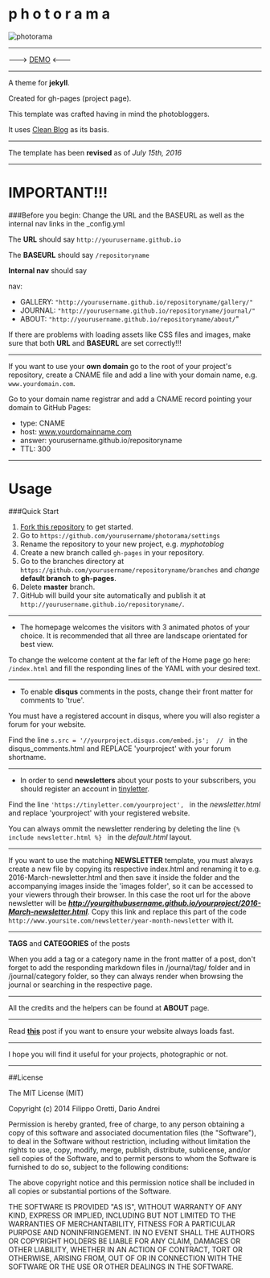 p h o t o r a m a 
====================

![photorama](https://raw.githubusercontent.com/sunbliss/photorama/gh-pages/photorama_thumb.gif)

----------

---> [DEMO](http://sunbliss.github.io/photorama/ "DEMO")  <---

----------

A theme for **jekyll**. 

Created for gh-pages (project page).

This template was crafted having in mind the photobloggers.

It uses [Clean Blog](https://github.com/BlackrockDigital/startbootstrap-clean-blog-jekyll "Clean Blog") as its basis.

----------

The template has been **revised** as of *July 15th, 2016*

----------

 **IMPORTANT!!!**
================

###Before you begin: Change the URL and the BASEURL as well as the internal nav links in the _config.yml

The **URL** should say `http://yourusername.github.io`

The **BASEURL** should say `/repositoryname`

**Internal nav** should say

  nav:

  - GALLERY: `"http://yourusername.github.io/repositoryname/gallery/"`
  - JOURNAL: `"http://yourusername.github.io/repositoryname/journal/"`
  - ABOUT: `"http://yourusername.github.io/repositoryname/about/`"

If there are problems with loading assets like CSS files and images, make sure that both **URL** and **BASEURL** are set correctly!!! 

----------

If you want to use your **own domain** go to the root of your project's repository, create a CNAME file and add a line with your domain name, e.g. `www.yourdomain.com`.

Go to your domain name registrar and add a CNAME record pointing your domain to GitHub Pages:
- type: CNAME
- host: www.yourdomainname.com
- answer: yourusername.github.io/repositoryname
- TTL: 300

----------

Usage
============ 

###Quick Start

1. [Fork this repository](https://github.com/sunbliss/photorama/fork) to get started. 
2. Go to `https://github.com/yourusername/photorama/settings`
3. Rename the repository to your new project, e.g. *myphotoblog*
2. Create a new branch called `gh-pages` in your repository. 
3. Go to the branches directory at `https://github.com/yourusername/repositoryname/branches` and *change* **default branch** to **gh-pages**.
4. Delete **master** branch. 
3. GitHub will build your site automatically and publish it at `http://yourusername.github.io/repositoryname/`.  

----------

- The homepage welcomes the visitors with 3 animated photos of your choice. It is recommended that all three are landscape orientated for best view.

To change the welcome content at the far left of the Home page go here: `/index.html` and fill the responding lines of the YAML with your desired text.

----------

- To enable **disqus** comments in the posts, change their front matter for comments to 'true'.

You must have a registered account in disqus, where you will also register a forum for your website.

Find the line `s.src = '//yourproject.disqus.com/embed.js';  // ` in the disqus_comments.html and REPLACE 'yourproject' with your forum shortname.

----------

- In order to send **newsletters** about your posts to your subscribers, you should register an account in [tinyletter](http://www.tinyletter.com " tinyletter").

Find the line `'https://tinyletter.com/yourproject', ` in the *newsletter.html* and replace 'yourproject' with your registered website.

You can always ommit the newsletter rendering by deleting the line `{% include newsletter.html %}
` in the *default.html* layout.

----------

If you want to use the matching **NEWSLETTER** template, you must always create a new file  by copying its respective index.html and renaming it to e.g. 2016-March-newsletter.html and then save it inside the folder and the accompanying images inside the 'images folder', so it can be accessed to your viewers through their browser. In this case the root url for the above newsletter will be ***http://yourgithubusername.github.io/yourproject/2016-March-newsletter.html***. Copy this link and replace this part of the code `http://www.yoursite.com/newsletter/year-month-newsletter` with it.

----------

**TAGS** and **CATEGORIES** of the posts 

When you add a tag or a category name in the front matter of a post, don't forget to add the responding markdown files in /journal/tag/ folder and in /journal/category folder, so they can always render when browsing the journal or searching in the respective page.

----------

All the credits and the helpers can be found at **ABOUT** page.


----------

Read <a href="http://sunbliss.github.io/photorama/journal/images-size-for-better-performance/">**this**</a> post if you want to ensure your website always loads fast.


----------

I hope you will find it useful for your projects, photographic or not.


----------


##License

The MIT License (MIT)

Copyright (c) 2014 Filippo Oretti, Dario Andrei

Permission is hereby granted, free of charge, to any person obtaining a copy of this software and associated documentation files (the "Software"), to deal in the Software without restriction, including without limitation the rights to use, copy, modify, merge, publish, distribute, sublicense, and/or sell copies of the Software, and to permit persons to whom the Software is furnished to do so, subject to the following conditions:

The above copyright notice and this permission notice shall be included in all copies or substantial portions of the Software.

THE SOFTWARE IS PROVIDED "AS IS", WITHOUT WARRANTY OF ANY KIND, EXPRESS OR IMPLIED, INCLUDING BUT NOT LIMITED TO THE WARRANTIES OF MERCHANTABILITY, FITNESS FOR A PARTICULAR PURPOSE AND NONINFRINGEMENT. IN NO EVENT SHALL THE AUTHORS OR COPYRIGHT HOLDERS BE LIABLE FOR ANY CLAIM, DAMAGES OR OTHER LIABILITY, WHETHER IN AN ACTION OF CONTRACT, TORT OR OTHERWISE, ARISING FROM, OUT OF OR IN CONNECTION WITH THE SOFTWARE OR THE USE OR OTHER DEALINGS IN THE SOFTWARE.

